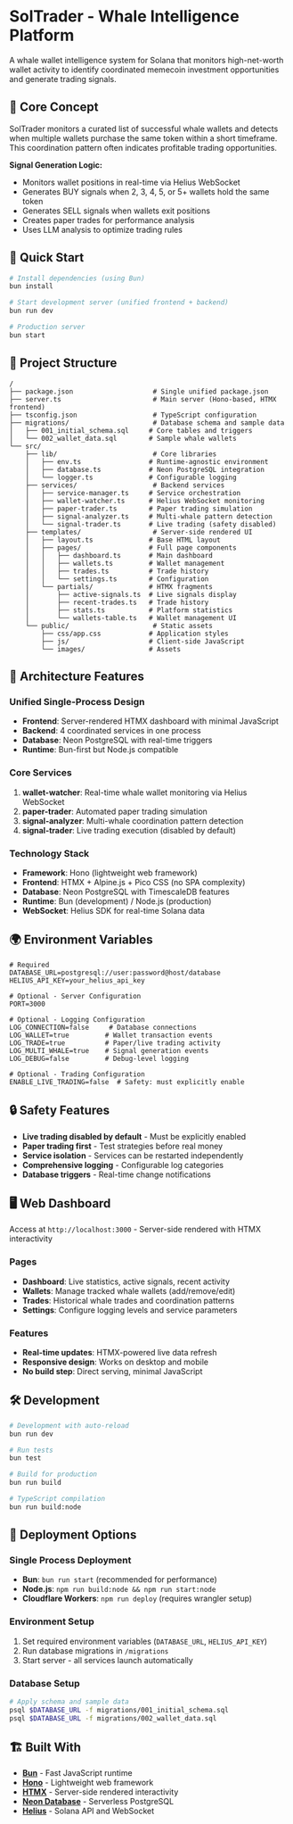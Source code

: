 # SolTrader - Whale Intelligence Platform

A whale wallet intelligence system for Solana that monitors high-net-worth wallet activity to identify coordinated memecoin investment opportunities and generate trading signals.

## 🎯 Core Concept

SolTrader monitors a curated list of successful whale wallets and detects when multiple wallets purchase the same token within a short timeframe. This coordination pattern often indicates profitable trading opportunities.

**Signal Generation Logic:**
- Monitors wallet positions in real-time via Helius WebSocket
- Generates BUY signals when 2, 3, 4, 5, or 5+ wallets hold the same token
- Generates SELL signals when wallets exit positions
- Creates paper trades for performance analysis
- Uses LLM analysis to optimize trading rules

## 🚀 Quick Start

```bash
# Install dependencies (using Bun)
bun install

# Start development server (unified frontend + backend)
bun run dev

# Production server
bun start
```

## 📁 Project Structure

```
/
├── package.json                    # Single unified package.json
├── server.ts                       # Main server (Hono-based, HTMX frontend)
├── tsconfig.json                   # TypeScript configuration  
├── migrations/                     # Database schema and sample data
│   ├── 001_initial_schema.sql     # Core tables and triggers
│   └── 002_wallet_data.sql        # Sample whale wallets
└── src/
    ├── lib/                        # Core libraries
    │   ├── env.ts                 # Runtime-agnostic environment
    │   ├── database.ts            # Neon PostgreSQL integration
    │   └── logger.ts              # Configurable logging
    ├── services/                   # Backend services
    │   ├── service-manager.ts     # Service orchestration
    │   ├── wallet-watcher.ts      # Helius WebSocket monitoring
    │   ├── paper-trader.ts        # Paper trading simulation
    │   ├── signal-analyzer.ts     # Multi-whale pattern detection
    │   └── signal-trader.ts       # Live trading (safety disabled)
    ├── templates/                  # Server-side rendered UI
    │   ├── layout.ts              # Base HTML layout
    │   ├── pages/                 # Full page components
    │   │   ├── dashboard.ts       # Main dashboard
    │   │   ├── wallets.ts         # Wallet management
    │   │   ├── trades.ts          # Trade history
    │   │   └── settings.ts        # Configuration
    │   └── partials/              # HTMX fragments
    │       ├── active-signals.ts  # Live signals display
    │       ├── recent-trades.ts   # Trade history
    │       ├── stats.ts           # Platform statistics
    │       └── wallets-table.ts   # Wallet management UI
    └── public/                     # Static assets
        ├── css/app.css            # Application styles
        ├── js/                    # Client-side JavaScript
        └── images/                # Assets
```

## 🔧 Architecture Features

### Unified Single-Process Design
- **Frontend**: Server-rendered HTMX dashboard with minimal JavaScript
- **Backend**: 4 coordinated services in one process
- **Database**: Neon PostgreSQL with real-time triggers
- **Runtime**: Bun-first but Node.js compatible

### Core Services
1. **wallet-watcher**: Real-time whale wallet monitoring via Helius WebSocket
2. **paper-trader**: Automated paper trading simulation
3. **signal-analyzer**: Multi-whale coordination pattern detection
4. **signal-trader**: Live trading execution (disabled by default)

### Technology Stack
- **Framework**: Hono (lightweight web framework)
- **Frontend**: HTMX + Alpine.js + Pico CSS (no SPA complexity)
- **Database**: Neon PostgreSQL with TimescaleDB features
- **Runtime**: Bun (development) / Node.js (production)
- **WebSocket**: Helius SDK for real-time Solana data

## 🌍 Environment Variables

```env
# Required
DATABASE_URL=postgresql://user:password@host/database
HELIUS_API_KEY=your_helius_api_key

# Optional - Server Configuration
PORT=3000

# Optional - Logging Configuration  
LOG_CONNECTION=false     # Database connections
LOG_WALLET=true         # Wallet transaction events
LOG_TRADE=true          # Paper/live trading activity
LOG_MULTI_WHALE=true    # Signal generation events
LOG_DEBUG=false         # Debug-level logging

# Optional - Trading Configuration
ENABLE_LIVE_TRADING=false  # Safety: must explicitly enable
```

## 🔒 Safety Features

- **Live trading disabled by default** - Must be explicitly enabled
- **Paper trading first** - Test strategies before real money
- **Service isolation** - Services can be restarted independently
- **Comprehensive logging** - Configurable log categories
- **Database triggers** - Real-time change notifications

## 🖥️ Web Dashboard

Access at `http://localhost:3000` - Server-side rendered with HTMX interactivity

### Pages
- **Dashboard**: Live statistics, active signals, recent activity
- **Wallets**: Manage tracked whale wallets (add/remove/edit)  
- **Trades**: Historical whale trades and coordination patterns
- **Settings**: Configure logging levels and service parameters

### Features
- **Real-time updates**: HTMX-powered live data refresh
- **Responsive design**: Works on desktop and mobile
- **No build step**: Direct serving, minimal JavaScript

## 🛠️ Development

```bash
# Development with auto-reload
bun run dev

# Run tests
bun test

# Build for production
bun run build

# TypeScript compilation
bun run build:node
```

## 🚀 Deployment Options

### Single Process Deployment
- **Bun**: `bun run start` (recommended for performance)
- **Node.js**: `npm run build:node && npm run start:node`
- **Cloudflare Workers**: `npm run deploy` (requires wrangler setup)

### Environment Setup
1. Set required environment variables (`DATABASE_URL`, `HELIUS_API_KEY`)
2. Run database migrations in `/migrations`
3. Start server - all services launch automatically

### Database Setup
```bash
# Apply schema and sample data
psql $DATABASE_URL -f migrations/001_initial_schema.sql
psql $DATABASE_URL -f migrations/002_wallet_data.sql
```

## 🏗️ Built With

- **[Bun](https://bun.sh)** - Fast JavaScript runtime
- **[Hono](https://hono.dev)** - Lightweight web framework  
- **[HTMX](https://htmx.org)** - Server-side rendered interactivity
- **[Neon Database](https://neon.tech)** - Serverless PostgreSQL
- **[Helius](https://helius.xyz)** - Solana API and WebSocket